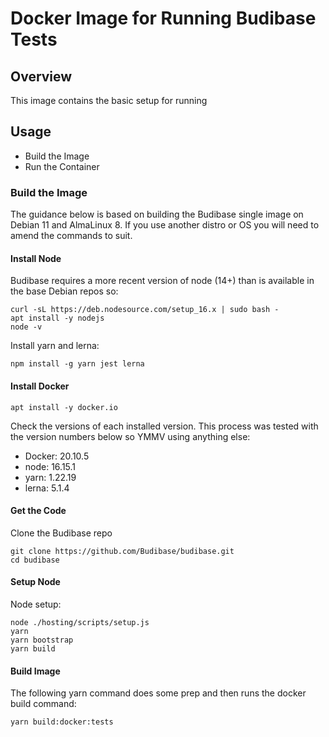 # Docker Image for Running Budibase Tests

## Overview
This image contains the basic setup for running 

## Usage

- Build the Image
- Run the Container


### Build the Image
The guidance below is based on building the Budibase single image on Debian 11 and AlmaLinux 8. If you use another distro or OS you will need to amend the commands to suit. 
#### Install Node
Budibase requires a more recent version of node (14+) than is available in the base Debian repos so:

```
curl -sL https://deb.nodesource.com/setup_16.x | sudo bash -
apt install -y nodejs
node -v
```
Install yarn and lerna:
```
npm install -g yarn jest lerna
```
#### Install Docker

```
apt install -y docker.io
```

Check the versions of each installed version. This process was tested with the version numbers below so YMMV using anything else:

- Docker: 20.10.5
- node: 16.15.1
- yarn: 1.22.19
- lerna: 5.1.4

#### Get the Code
Clone the Budibase repo
```
git clone https://github.com/Budibase/budibase.git
cd budibase
```
#### Setup Node
Node setup:
```
node ./hosting/scripts/setup.js
yarn
yarn bootstrap
yarn build
```
#### Build Image
The following yarn command does some prep and then runs the docker build command:
```
yarn build:docker:tests
```
